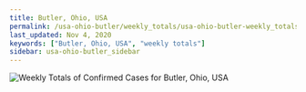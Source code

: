 ```yaml
---
title: Butler, Ohio, USA
permalink: /usa-ohio-butler/weekly_totals/usa-ohio-butler-weekly_totals.html
last_updated: Nov 4, 2020
keywords: ["Butler, Ohio, USA", "weekly totals"]
sidebar: usa-ohio-butler_sidebar
---
```


![Weekly Totals of Confirmed Cases for Butler, Ohio, USA](/covid_tracker/images/graphs/usa-ohio-butler-weekly_totals_graph.png)
